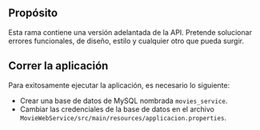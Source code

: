 ## Propósito
Esta rama contiene una versión adelantada de la API. Pretende solucionar errores funcionales, de diseño, estilo y cualquier otro que pueda surgir.

## Correr la aplicación
Para exitosamente ejecutar la aplicación, es necesario lo siguiente:
- Crear una base de datos de MySQL nombrada `movies_service`.
- Cambiar las credenciales de la base de datos en el archivo `MovieWebService/src/main/resources/applicacion.properties`.
